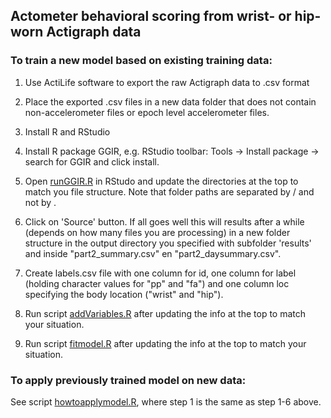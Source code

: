 ## Actometer behavioral scoring from wrist- or hip-worn Actigraph data

### To train a new model based on existing training data:

1. Use ActiLife software to export the raw Actigraph data to .csv format
2. Place the exported .csv files in a new data folder that does not contain non-accelerometer files or epoch level accelerometer files.
3. Install R and RStudio
4. Install R package GGIR, e.g. RStudio toolbar: Tools -> Install package -> search for GGIR and click install.
5. Open [runGGIR.R](/runGGIR.R) in RStudo and update the directories at the top to match you file structure.
Note that folder paths are separated by / and not by \.
6. Click on 'Source' button. If all goes well this will results after a while (depends on how many files you are processing) in a new folder structure in the output directory you specified with subfolder 'results' and inside "part2_summary.csv" en "part2_daysummary.csv".

7. Create labels.csv file with one column for id, one column for label (holding character values for "pp" and "fa") and one column loc specifying the body location ("wrist" and "hip").
8. Run script [addVariables.R](/addVariables.R) after updating the info at the top to match your situation.
9. Run script [fitmodel.R](/fitmodel.R) after updating the info at the top to match your situation.

### To apply previously trained model on new data:

See script [howtoapplymodel.R](howtoapplymodel.R), where step 1 is the same as step 1-6 above.

